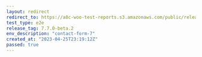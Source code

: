 ```yaml
---
layout: redirect
redirect_to: https://a8c-woo-test-reports.s3.amazonaws.com/public/release/7.7.0-beta.2/contact-form-7/e2e/index.html
test_type: e2e
release_tag: 7.7.0-beta.2
env_description: "contact-form-7"
created_at: "2023-04-25T23:19:12Z"
passed: true
---
```

